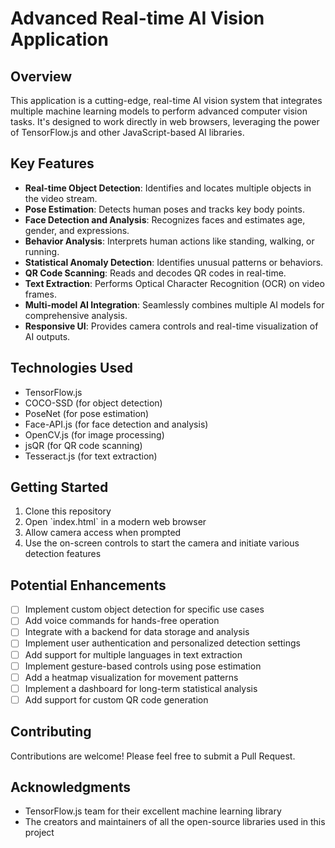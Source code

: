 # Advanced Real-time AI Vision Application

## Overview

This application is a cutting-edge, real-time AI vision system that integrates multiple machine learning models to perform advanced computer vision tasks. It's designed to work directly in web browsers, leveraging the power of TensorFlow.js and other JavaScript-based AI libraries.

## Key Features

- **Real-time Object Detection**: Identifies and locates multiple objects in the video stream.
- **Pose Estimation**: Detects human poses and tracks key body points.
- **Face Detection and Analysis**: Recognizes faces and estimates age, gender, and expressions.
- **Behavior Analysis**: Interprets human actions like standing, walking, or running.
- **Statistical Anomaly Detection**: Identifies unusual patterns or behaviors.
- **QR Code Scanning**: Reads and decodes QR codes in real-time.
- **Text Extraction**: Performs Optical Character Recognition (OCR) on video frames.
- **Multi-model AI Integration**: Seamlessly combines multiple AI models for comprehensive analysis.
- **Responsive UI**: Provides camera controls and real-time visualization of AI outputs.

## Technologies Used

- TensorFlow.js
- COCO-SSD (for object detection)
- PoseNet (for pose estimation)
- Face-API.js (for face detection and analysis)
- OpenCV.js (for image processing)
- jsQR (for QR code scanning)
- Tesseract.js (for text extraction)

## Getting Started

1. Clone this repository
2. Open \`index.html\` in a modern web browser
3. Allow camera access when prompted
4. Use the on-screen controls to start the camera and initiate various detection features

## Potential Enhancements

- [ ] Implement custom object detection for specific use cases
- [ ] Add voice commands for hands-free operation
- [ ] Integrate with a backend for data storage and analysis
- [ ] Implement user authentication and personalized detection settings
- [ ] Add support for multiple languages in text extraction
- [ ] Implement gesture-based controls using pose estimation
- [ ] Add a heatmap visualization for movement patterns
- [ ] Implement a dashboard for long-term statistical analysis
- [ ] Add support for custom QR code generation

## Contributing

Contributions are welcome! Please feel free to submit a Pull Request.


## Acknowledgments

- TensorFlow.js team for their excellent machine learning library
- The creators and maintainers of all the open-source libraries used in this project

